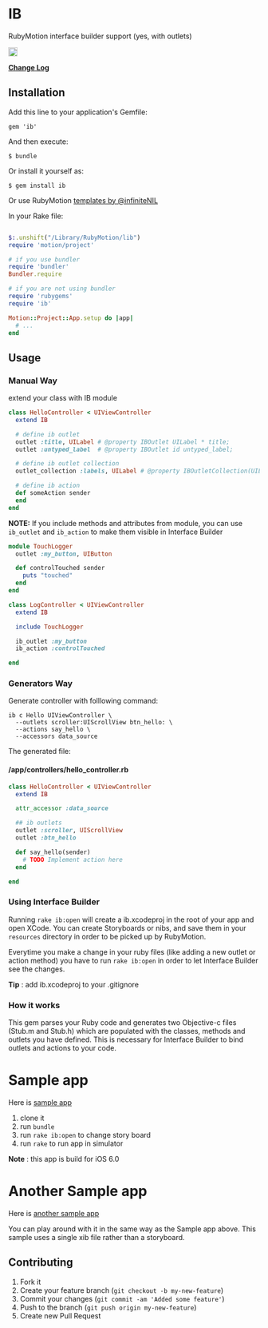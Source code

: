 # IB

RubyMotion interface builder support (yes, with outlets)

<a href='http://spellhub.com/projects/project/7'><img src="http://spellhub.com/projects/status/7" height="18"></a>

[**Change Log**](https://github.com/yury/ib/wiki/Change-Log)

## Installation

Add this line to your application's Gemfile:

    gem 'ib'

And then execute:

    $ bundle

Or install it yourself as:

    $ gem install ib

Or use RubyMotion [templates by @infiniteNIL](https://github.com/infiniteNIL/RubyMotionTemplates)

In your Rake file:

```ruby

$:.unshift("/Library/RubyMotion/lib")
require 'motion/project'

# if you use bundler
require 'bundler'
Bundler.require

# if you are not using bundler
require 'rubygems'
require 'ib'

Motion::Project::App.setup do |app|
  # ...
end

```

## Usage

### Manual Way

extend your class with IB module

```ruby
class HelloController < UIViewController
  extend IB

  # define ib outlet
  outlet :title, UILabel # @property IBOutlet UILabel * title;
  outlet :untyped_label  # @property IBOutlet id untyped_label;

  # define ib outlet collection
  outlet_collection :labels, UILabel # @property IBOutletCollection(UILabel) NSArray * labels;

  # define ib action
  def someAction sender
  end
end
```

**NOTE:** If you include methods and attributes from module, you can use `ib_outlet` and `ib_action` to make them visible in Interface Builder

```ruby
module TouchLogger
  outlet :my_button, UIButton

  def controlTouched sender
    puts "touched"
  end
end

class LogController < UIViewController
  extend IB

  include TouchLogger

  ib_outlet :my_button
  ib_action :controlTouched

end
```

### Generators Way
Generate controller with folllowing command:

```
ib c Hello UIViewController \
  --outlets scroller:UIScrollView btn_hello: \
  --actions say_hello \
  --accessors data_source
```

The generated file:

#### /app/controllers/hello_controller.rb
```ruby
class HelloController < UIViewController
  extend IB

  attr_accessor :data_source

  ## ib outlets
  outlet :scroller, UIScrollView
  outlet :btn_hello

  def say_hello(sender)
    # TODO Implement action here
  end

end
```

### Using Interface Builder

Running `rake ib:open` will create a ib.xcodeproj in the root of your app and open XCode. You can create Storyboards or nibs, and save them in your `resources` directory in order to be picked up by RubyMotion.

Everytime you make a change in your ruby files (like adding a new outlet or action method) you have to run `rake ib:open` in order to let Interface Builder see the changes.

**Tip** : add ib.xcodeproj to your .gitignore

### How it works

This gem parses your Ruby code and generates two Objective-c files (Stub.m and Stub.h) which are populated with the classes, methods and outlets you have defined. This is necessary for Interface Builder to bind outlets and actions to your code.

# Sample app

Here is [sample app](https://github.com/yury/ibsample)

1. clone it
2. run `bundle`
3. run `rake ib:open` to change story board
4. run `rake` to run app in simulator

**Note** : this app is build for iOS 6.0

# Another Sample app

Here is [another sample app](https://github.com/hqmq/whereami)

You can play around with it in the same way as the Sample app above. This sample uses a single xib file rather than a storyboard.

## Contributing

1. Fork it
2. Create your feature branch (`git checkout -b my-new-feature`)
3. Commit your changes (`git commit -am 'Added some feature'`)
4. Push to the branch (`git push origin my-new-feature`)
5. Create new Pull Request
